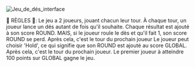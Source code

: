 ![Jeu_de_dés_interface](https://github.com/user-attachments/assets/b4dbda29-21a6-4e56-8667-379da18a8e14)

🎊 RÈGLES 🎊:
Le jeu a 2 joueurs, jouant chacun leur tour.
À chaque tour, un joueur lance un dés autant de fois qu'il souhaite. Chaque résultat est ajouté à son score ROUND.
MAIS, si le joueur roule le dès et qu'il fait 1, son score ROUND se perd. Après cela, c'est le tour du prochain joueur
Le joueur peut choisir 'Hold', ce qui signifie que son ROUND est ajouté au score GLOBAL. Après cela, c'est le tour du prochain joueur.
Le premier joueur à atteindre 100 points sur GLOBAL gagne le jeu.
